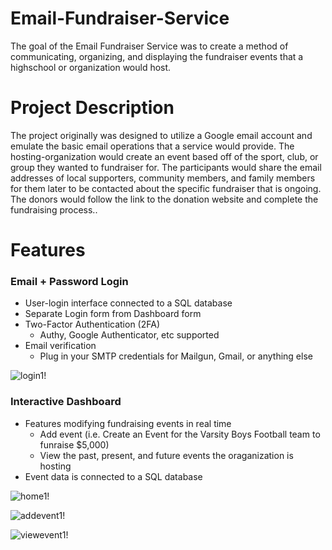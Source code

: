 # Email-Fundraiser-Service

The goal of the Email Fundraiser Service was to create a method of communicating, organizing, and displaying the fundraiser events that a highschool 
or organization would host.

# Project Description
The project originally was designed to utilize a Google email account and emulate the basic email operations that a service would provide. The 
hosting-organization would create an event based off of the sport, club, or group they wanted to fundraiser for. The participants would share the
email addresses of local supporters, community members, and family members for them later to be contacted about the specific fundraiser that is 
ongoing. The donors would follow the link to the donation website and complete the fundraising process..

# Features
### Email + Password Login
  - User-login interface connected to a SQL database
  - Separate Login form from Dashboard form
- Two-Factor Authentication (2FA)
  - Authy, Google Authenticator, etc supported
- Email verification
  - Plug in your SMTP credentials for Mailgun, Gmail, or anything else
  
![login1!](https://user-images.githubusercontent.com/43658901/187299106-1679dadb-ee97-405c-a895-c9a6e513a045.PNG)
  
### Interactive Dashboard
- Features modifying fundraising events in real time
  - Add event (i.e. Create an Event for the Varsity Boys Football team to funraise $5,000)
  - View the past, present, and future events the oraganization is hosting
- Event data is connected to a SQL database




![home1!](https://user-images.githubusercontent.com/43658901/187299788-2d0c0dcf-ea6c-4b87-b487-691563915118.PNG)

![addevent1!](https://user-images.githubusercontent.com/43658901/187299814-9e475f35-14ec-4c2c-bd87-5e928bd7721c.PNG)

![viewevent1!](https://user-images.githubusercontent.com/43658901/187299839-0934f52c-b14e-481e-9fd5-ada67c31cf94.PNG)
